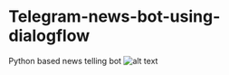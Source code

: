 # Telegram-news-bot-using-dialogflow
Python based news telling bot
![alt text](https://github.com/HarshMathur86/Telegram-news-bot-using-dialogflow/blob/main/photo_2021-04-08_12-19-49.jpg)
